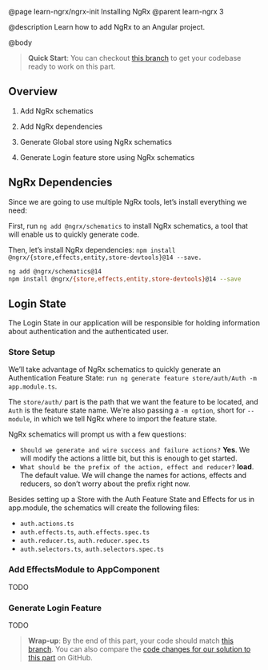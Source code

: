 @page learn-ngrx/ngrx-init Installing NgRx
@parent learn-ngrx 3

@description Learn how to add NgRx to an Angular project.

@body

> **Quick Start**: You can checkout [this branch](https://github.com/bitovi/angular-ngrx-chat/tree/starting-point) to get your codebase ready to work on this part.

## Overview

1. Add NgRx schematics

2. Add NgRx dependencies

3. Generate Global store using NgRx schematics

4. Generate Login feature store using NgRx schematics

## NgRx Dependencies

Since we are going to use multiple NgRx tools, let’s install everything we need:

First, run `ng add @ngrx/schematics` to install NgRx schematics, a tool that will enable us to quickly generate code.

Then, let’s install NgRx dependencies: `npm install @ngrx/{store,effects,entity,store-devtools}@14 --save.`


```bash
ng add @ngrx/schematics@14
npm install @ngrx/{store,effects,entity,store-devtools}@14 --save
```

## Login State
The Login State in our application will be responsible for holding information about authentication and the authenticated user.

### Store Setup
We’ll take advantage of NgRx schematics to quickly generate an Authentication Feature State: `run ng generate feature store/auth/Auth -m app.module.ts`.

The `store/auth/` part is the path that we want the feature to be located, and `Auth` is the feature state name. We're also passing a `-m option`, short for `--module`, in which we tell NgRx where to import the feature state.

NgRx schematics will prompt us with a few questions:

- `Should we generate and wire success and failure actions?` **Yes**. We will modify the actions a little bit, but this is enough to get started.
- `What should be the prefix of the action, effect and reducer?` **load**. The default value. We will change the names for actions, effects and reducers, so don’t worry about the prefix right now.

Besides setting up a Store with the Auth Feature State and Effects for us in app.module, the schematics will create the following files:

- `auth.actions.ts`
- `auth.effects.ts`, `auth.effects.spec.ts`
- `auth.reducer.ts`, `auth.reducer.spec.ts`
- `auth.selectors.ts`, `auth.selectors.spec.ts`

### Add EffectsModule to AppComponent

TODO

### Generate Login Feature

TODO

> **Wrap-up**: By the end of this part, your code should match [this branch](https://github.com/bitovi/angular-ngrx-chat/tree/ngrx-init). You can also compare the [code changes for our solution to this part](https://github.com/bitovi/angular-ngrx-chat/compare/starting-point...ngrx-init) on GitHub.
